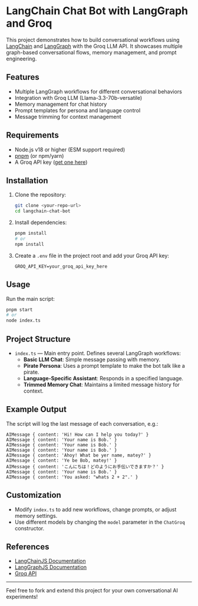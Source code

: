 # LangChain Chat Bot with LangGraph and Groq

This project demonstrates how to build conversational workflows using [LangChain](https://js.langchain.com/docs/) and [LangGraph](https://github.com/langchain-ai/langgraphjs) with the Groq LLM API. It showcases multiple graph-based conversational flows, memory management, and prompt engineering.

## Features
- Multiple LangGraph workflows for different conversational behaviors
- Integration with Groq LLM (Llama-3.3-70b-versatile)
- Memory management for chat history
- Prompt templates for persona and language control
- Message trimming for context management

## Requirements
- Node.js v18 or higher (ESM support required)
- [pnpm](https://pnpm.io/) (or npm/yarn)
- A Groq API key ([get one here](https://console.groq.com/))

## Installation
1. Clone the repository:
   ```sh
   git clone <your-repo-url>
   cd langchain-chat-bot
   ```
2. Install dependencies:
   ```sh
   pnpm install
   # or
   npm install
   ```
3. Create a `.env` file in the project root and add your Groq API key:
   ```env
   GROQ_API_KEY=your_groq_api_key_here
   ```

## Usage
Run the main script:
```sh
pnpm start
# or
node index.ts
```

## Project Structure
- `index.ts` — Main entry point. Defines several LangGraph workflows:
  - **Basic LLM Chat**: Simple message passing with memory.
  - **Pirate Persona**: Uses a prompt template to make the bot talk like a pirate.
  - **Language-Specific Assistant**: Responds in a specified language.
  - **Trimmed Memory Chat**: Maintains a limited message history for context.

## Example Output
The script will log the last message of each conversation, e.g.:
```
AIMessage { content: 'Hi! How can I help you today?' }
AIMessage { content: 'Your name is Bob.' }
AIMessage { content: 'Your name is Bob.' }
AIMessage { content: 'Your name is Bob.' }
AIMessage { content: 'Ahoy! What be yer name, matey?' }
AIMessage { content: 'Ye be Bob, matey!' }
AIMessage { content: 'こんにちは！どのようにお手伝いできますか？' }
AIMessage { content: 'Your name is Bob.' }
AIMessage { content: 'You asked: "whats 2 + 2".' }
```

## Customization
- Modify `index.ts` to add new workflows, change prompts, or adjust memory settings.
- Use different models by changing the `model` parameter in the `ChatGroq` constructor.

## References
- [LangChainJS Documentation](https://js.langchain.com/docs/)
- [LangGraphJS Documentation](https://langchain-ai.github.io/langgraphjs/)
- [Groq API](https://console.groq.com/)

---
Feel free to fork and extend this project for your own conversational AI experiments! 